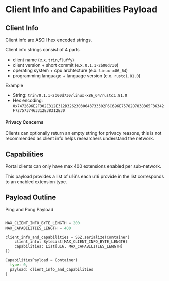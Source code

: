 # Client Info and Capabilities Payload

## Client Info 
Client info are ASCII hex encoded strings.

Client info strings consist of 4 parts
- client name (e.x. `trin`,`fluffy`)
- client version + short commit (e.x. `0.1.1-2b00d730`)
- operating system + cpu archtecture (e.x. `linux-x86_64`)
- programming language + language version (e.x. `rustc1.81.0`)

Example 
- String: `trin/0.1.1-2b00d730/linux-x86_64/rustc1.81.0`
- Hex encoding: `0x7472696E2F302E312E312D32623030643733302F6C696E75782D7838365F36342F7275737463312E38312E30`

#### Privacy Concerns
Clients can optionally return an empty string for privacy reasons, this is not recommended as client info helps researchers understand the network.

## Capabilities
Portal clients can only have max 400 extensions enabled per sub-network.

This payload provides a list of u16's each u16 provide in the list corresponds to an enabled extension type.

## Payload Outline

Ping and Pong Payload
```python

MAX_CLIENT_INFO_BYTE_LENGTH = 200
MAX_CAPABILITIES_LENGTH = 400

client_info_and_capabilities = SSZ.serialize(Container(
    client_info: ByteList[MAX_CLIENT_INFO_BYTE_LENGTH]
    capabilities: List[u16, MAX_CAPABILITIES_LENGTH]
))

CapabilitiesPayload = Container(
  type: 0,
  payload: client_info_and_capabilities
)
```

